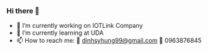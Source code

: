 ### Hi there 👋

- 🔭 I’m currently working on IOTLink Company
- 🌱 I’m currently learning at UDA
- 📫 How to reach me:
    :e-mail: dinhsyhung99@gmail.com
    :iphone: 0963876845
